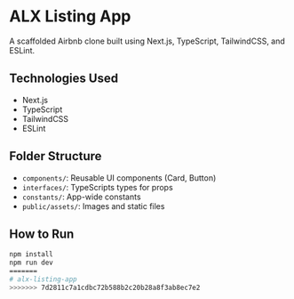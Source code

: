 # ALX Listing App

A  scaffolded Airbnb clone built using Next.js, TypeScript, TailwindCSS, and ESLint.

## Technologies Used
- Next.js
- TypeScript
- TailwindCSS
- ESLint

## Folder Structure
- `components/`: Reusable UI components (Card, Button)
- `interfaces/`: TypeScripts types for props
- `constants/`: App-wide constants
- `public/assets/`: Images and static files

## How to Run

```bash
npm install
npm run dev
=======
# alx-listing-app
>>>>>>> 7d2811c7a1cdbc72b588b2c20b28a8f3ab8ec7e2
